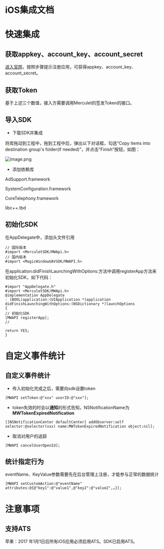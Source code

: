 
# iOS集成文档


# 快速集成
## 获取appkey、account_key、account_secret
[进入官网](http://merculet.io/)，按照步骤提示注册应用，可获得appkey、account_key、account_secret。

## 获取Token
基于上述三个数值，接入方需要调用Merculet的签发Token的接口。

## 导入SDK
- 下载SDK并集成

将库拖动到工程中，拖到工程中后，弹出以下对话框，勾选“Copy items into destination group's folder(if needed)”，并点击“Finish”按钮，如图：

![image.png](https://sdk.mlinks.cc/merculet_doc_image_001.png)

- 添加依赖库


AdSupport.framework


SystemConfiguration.framework


CoreTelephony.framework


libc++.tbd

## 初始化SDK
在AppDelegate中，添加头文件引用

```objc
// 国际版本
#import <MerculetSDK/MWApi.h>
// 国内版本
#import <MagicWindowUAVSDK/MWAPI.h>
```

在application:didFinishLaunchingWithOptions:方法中调用registerApp方法来初始化SDK，如下代码：

```objc
#import "AppDelegate.h"
#import <MerculetSDK/MWApi.h>
@implementation AppDelegate
- (BOOL)application:(UIApplication *)application didFinishLaunchingWithOptions:(NSDictionary *)launchOptions
{
// 初始化SDK
[MWAPI registerApp]; 
// 

return YES;
}
```

# 自定义事件统计
## 自定义事件统计
- 传入初始化完成之后，需要向sdk设置token
```objc
[MWAPI setToken:@"xxx" userID:@"xxx"];
```

- token失效的时会以**通知**的形式告知，NSNotificationName为**MWTokenExpiredNotification**
```objc
[[NSNotificationCenter defaultCenter] addObserver:self selector:@selector(xxx) name:MWTokenExpiredNotification object:nil];
```

-  取消对用户的追踪 
```objc
[MWAPI cancelUserOpenId];
```

## 统计指定行为
eventName、KeyValue参数需要先在后台管理上注册，才能参与正常的数据统计

```objc
[MWAPI setCustomAction:@"eventName" attributes:@{@"key1":@"value1",@"key2":@"value2",…}];
```

# 注意事项
## 支持ATS
苹果：2017 年1月1日后所有iOS应用必须启用ATS。SDK已启用ATS。
